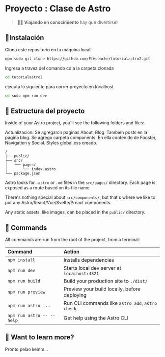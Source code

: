 # Proyecto : Clase de Astro

<!-- 
```sh
npm create astro@latest -- --template minimal
```

[![Open in StackBlitz](https://developer.stackblitz.com/img/open_in_stackblitz.svg)](https://stackblitz.com/github/withastro/astro/tree/latest/examples/minimal)
[![Open with CodeSandbox](https://assets.codesandbox.io/github/button-edit-lime.svg)](https://codesandbox.io/p/sandbox/github/withastro/astro/tree/latest/examples/minimal)
[![Open in GitHub Codespaces](https://github.com/codespaces/badge.svg)](https://codespaces.new/withastro/astro?devcontainer_path=.devcontainer/minimal/devcontainer.json) -->


> 🧑‍🚀 **Viajando en conocimiento** hay que divertirse!

## 💽Instalación

Clona este repositorio en tu máquina local:
```sh
npm sudo git clone https://github.com/Efeceache/tutorialastro2.git
```

Ingresa a travez del comando cd a la carpeta clonada
```sh
cd tutorialastro2
```

ejecuta lo siguiente para correr proyecto en localhost
```sh
cd sudo npm run dev
```
## 🚀 Estructura del proyecto

Inside of your Astro project, you'll see the following folders and files:

Actualizacion: 
Se agregaron paginas About, Blog.
Tambien posts en la pagina blog.
Se agrego carpeta components.
En ella contenido de Fooster, Navigation y Social.
Styles global.css creado.


```text
/
├── public/
├── src/
│   └── pages/
│       └── index.astro
└── package.json
```

Astro looks for `.astro` or `.md` files in the `src/pages/` directory. Each page is exposed as a route based on its file name.

There's nothing special about `src/components/`, but that's where we like to put any Astro/React/Vue/Svelte/Preact components.

Any static assets, like images, can be placed in the `public/` directory.

## 🧞 Commands

All commands are run from the root of the project, from a terminal:

| Command                   | Action                                           |
| :------------------------ | :----------------------------------------------- |
| `npm install`             | Installs dependencies                            |
| `npm run dev`             | Starts local dev server at `localhost:4321`      |
| `npm run build`           | Build your production site to `./dist/`          |
| `npm run preview`         | Preview your build locally, before deploying     |
| `npm run astro ...`       | Run CLI commands like `astro add`, `astro check` |
| `npm run astro -- --help` | Get help using the Astro CLI                     |

## 👀 Want to learn more?

Pronto pelao keinm...



